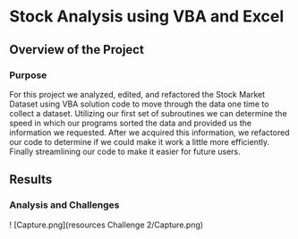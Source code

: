 # Stock Analysis using VBA and Excel

## Overview of the Project
### Purpose
For this project we analyzed, edited, and refactored the Stock Market Dataset using VBA solution code to move through the data one time to collect a dataset. Utilizing our first set of subroutines we can determine the speed in which our programs sorted the data and provided us the information we requested. After we acquired this information, we refactored our code to determine if we could make it work a little more efficiently. Finally streamlining our code to make it easier for future users.
## Results
### Analysis and Challenges
! [Capture.png](resources Challenge 2/Capture.png)
